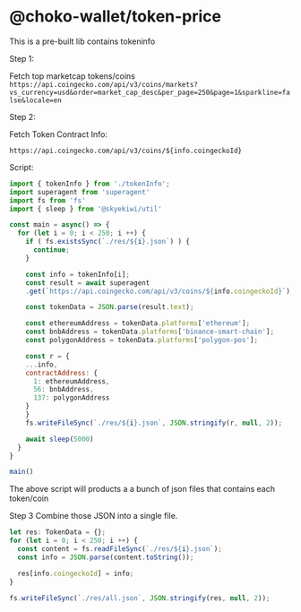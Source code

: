 # @choko-wallet/token-price

This is a pre-built lib contains tokeninfo 

Step 1: 

Fetch top marketcap tokens/coins
`https://api.coingecko.com/api/v3/coins/markets?vs_currency=usd&order=market_cap_desc&per_page=250&page=1&sparkline=false&locale=en`


Step 2:

Fetch Token Contract Info: 

`https://api.coingecko.com/api/v3/coins/${info.coingeckoId}`

Script: 

```javascript
import { tokenInfo } from './tokenInfo';
import superagent from 'superagent'
import fs from 'fs'
import { sleep } from '@skyekiwi/util'

const main = async() => {
  for (let i = 0; i < 250; i ++) {
    if ( fs.existsSync(`./res/${i}.json`) ) {
      continue;
    }

    const info = tokenInfo[i];
    const result = await superagent
    .get(`https://api.coingecko.com/api/v3/coins/${info.coingeckoId}`);

    const tokenData = JSON.parse(result.text);

    const ethereumAddress = tokenData.platforms['ethereum'];
    const bnbAddress = tokenData.platforms['binance-smart-chain'];
    const polygonAddress = tokenData.platforms['polygon-pos'];

    const r = {
    ...info,
    contractAddress: {
      1: ethereumAddress,
      56: bnbAddress,
      137: polygonAddress
    }
    }
    fs.writeFileSync(`./res/${i}.json`, JSON.stringify(r, null, 2));

    await sleep(5000)
  }
}

main()
```

The above script will products a a bunch of json files that contains each token/coin 

Step 3
Combine those JSON into a single file. 

```javascript
let res: TokenData = {};
for (let i = 0; i < 250; i ++) {
  const content = fs.readFileSync(`./res/${i}.json`);
  const info = JSON.parse(content.toString());

  res[info.coingeckoId] = info;
}

fs.writeFileSync(`./res/all.json`, JSON.stringify(res, null, 2));

```